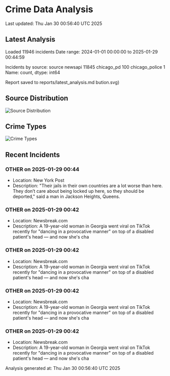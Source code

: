 # Crime Data Analysis
Last updated: Thu Jan 30 00:56:40 UTC 2025

## Latest Analysis

Loaded 11946 incidents
Date range: 2024-01-01 00:00:00 to 2025-01-29 00:44:59

Incidents by source:
source
newsapi           11845
chicago_pd          100
chicago_police        1
Name: count, dtype: int64

Report saved to reports/latest_analysis.md
bution.svg)

## Source Distribution
![Source Distribution](images/source_distribution.svg)

## Crime Types
![Crime Types](images/crime_types.svg)

## Recent Incidents

### OTHER on 2025-01-29 00:44
- Location: New York Post
- Description: "Their jails in their own countries are a lot worse than here. They don’t care about being locked up here, so they should be deported," said a man in Jackson Heights, Queens.


### OTHER on 2025-01-29 00:42
- Location: Newsbreak.com
- Description: A 19-year-old woman in Georgia went viral on TikTok recently for "dancing in a provocative manner" on top of a disabled patient's head — and now she's cha


### OTHER on 2025-01-29 00:42
- Location: Newsbreak.com
- Description: A 19-year-old woman in Georgia went viral on TikTok recently for "dancing in a provocative manner" on top of a disabled patient's head — and now she's cha


### OTHER on 2025-01-29 00:42
- Location: Newsbreak.com
- Description: A 19-year-old woman in Georgia went viral on TikTok recently for "dancing in a provocative manner" on top of a disabled patient's head — and now she's cha


### OTHER on 2025-01-29 00:42
- Location: Newsbreak.com
- Description: A 19-year-old woman in Georgia went viral on TikTok recently for "dancing in a provocative manner" on top of a disabled patient's head — and now she's cha

Analysis generated at: Thu Jan 30 00:56:40 UTC 2025
